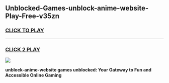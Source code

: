 
## Unblocked-Games-unblock-anime-website-Play-Free-v35zn
<h3>
<a href="https://premium76.site?title=unblock-anime-website&ref=10A">CLICK TO PLAY</a></h3>
<hr>

<h3>
<a href="https://premium76.site?title=unblock-anime-website&ref=10A">CLICK 2 PLAY</a>
  
</h3>

<a href="https://premium76.site?title=unblock-anime-website&ref=10A"><img src="https://clearcache.store/games.png"></a>


**unblock-anime-website games unblocked: Your Gateway to Fun and Accessible Online Gaming**
